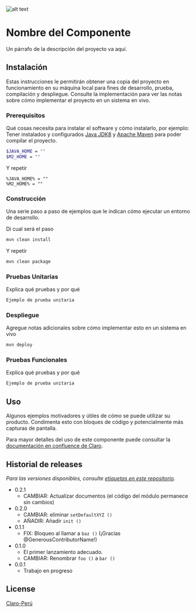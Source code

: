 ![alt text](http://www.claro.com.pe/recursos_contenido/personas/d848845f-eb56-4403-bc7a-b8dcfa4ed521-images252Flogo-claro-blanco.png)
                                                                                                                                                                                                                                                                          
# Nombre del Componente

Un párrafo de la descripción del proyecto va aquí.

## Instalación

Estas instrucciones le permitirán obtener una copia del proyecto en funcionamiento en su máquina local para fines de desarrollo, prueba, compilación y despliegue. Consulte la implementación para ver las notas sobre cómo implementar el proyecto en un sistema en vivo.

### Prerequisitos

Qué cosas necesita para instalar el software y cómo instalarlo, por ejemplo:
Tener instalados y configurados [Java JDK8](https://www.oracle.com/technetwork/java/javase/downloads/jdk8-downloads-2133151.html) y [Apache Maven](https://maven.apache.org/download.cgi) para poder compilar el proyecto.

```bash
$JAVA_HOME = ""
$M2_HOME = ""
```
Y repetir

```shell
%JAVA_HOME% = ""
%M2_HOME% = ""
```

### Construcción

Una serie paso a paso de ejemplos que le indican cómo ejecutar un entorno de desarrollo.

Di cual será el paso
```bash
mvn clean install
```
Y repetir
```bash
mvn clean package
```
### Pruebas Unitarias

Explica qué pruebas y por qué

```bash
Ejemplo de prueba unitaria
```

### Despliegue

Agregue notas adicionales sobre cómo implementar esto en un sistema en vivo

```bash
mvn deploy
```
### Pruebas Funcionales

Explica qué pruebas y por qué

```bash
Ejemplo de prueba unitaria
```

## Uso

Algunos ejemplos motivadores y útiles de cómo se puede utilizar su producto. Condimenta esto con bloques de código y potencialmente más capturas de pantalla.

Para mayor detalles del uso de este componente puede consultar la [documentación en confluence de Claro]().

## Historial de releases

*Para las versiones disponibles, consulte [etiquetas en este repositorio](https://github.com/your/project/tags).*

* 0.2.1
    * CAMBIAR: Actualizar documentos (el código del módulo permanece sin cambios)
* 0.2.0
    * CAMBIAR: eliminar `setDefaultXYZ ()`
    * AÑADIR: Añadir `init ()`
* 0.1.1
    * FIX: Bloqueo al llamar a `baz ()` (¡Gracias @GenerousContributorName!)
* 0.1.0
    * El primer lanzamiento adecuado.
    * CAMBIAR: Renombrar `foo ()` a `bar ()`
* 0.0.1
    * Trabajo en progreso

## License
[Claro-Perú](http://www.claro.com.pe/)
